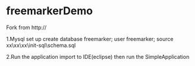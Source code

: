 # freemarkerDemo

Fork from http://

1.Mysql set up
create database freemarker;
user freemarker;
source xx\xx\xx\init-sql\schema.sql

2.Run the application
import to IDE(eclipse) then run the SimpleApplication

